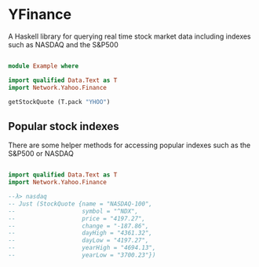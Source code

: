 # YFinance

A Haskell library for querying real time stock market data including indexes such as NASDAQ and the S&P500

```haskell

module Example where

import qualified Data.Text as T
import Network.Yahoo.Finance

getStockQuote (T.pack "YHOO")

```

## Popular stock indexes

There are some helper methods for accessing popular indexes such as the S&P500 or NASDAQ

```haskell

import qualified Data.Text as T
import Network.Yahoo.Finance

--λ> nasdaq
-- Just (StockQuote {name = "NASDAQ-100",
--                   symbol = "^NDX",
--                   price = "4197.27",
--                   change = "-187.86",
--                   dayHigh = "4361.32",
--                   dayLow = "4197.27",
--                   yearHigh = "4694.13",
--                   yearLow = "3700.23"})
```
